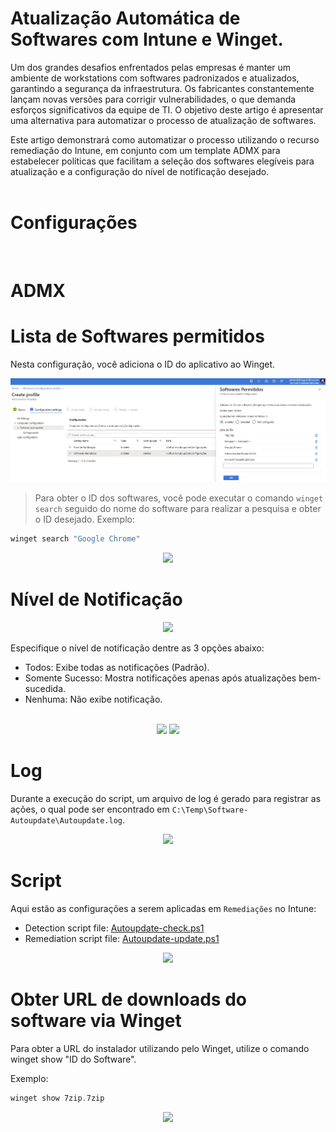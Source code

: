 # Atualização Automática de Softwares com Intune e Winget.

Um dos grandes desafios enfrentados pelas empresas é manter um ambiente de workstations com softwares padronizados e atualizados, garantindo a segurança da infraestrutura. Os fabricantes constantemente lançam novas versões para corrigir vulnerabilidades, o que demanda esforços significativos da equipe de TI. O objetivo deste artigo é apresentar uma alternativa para automatizar o processo de atualização de softwares.

Este artigo demonstrará como automatizar o processo utilizando o recurso remediação do Intune, em conjunto com um template ADMX para estabelecer políticas que facilitam a seleção dos softwares elegíveis para atualização e a configuração do nível de notificação desejado.
<br>
<br>

# Configurações
<br>

# ADMX
# Lista de Softwares permitidos

Nesta configuração, você adiciona o ID do aplicativo ao Winget.
<p align="center">
    <img src="img/admx-lista-software.png">
</p>


>Para obter o ID dos softwares, você pode executar o comando `winget search` seguido do nome do software para realizar a pesquisa e obter o ID desejado.
Exemplo:
``` powershell
winget search "Google Chrome"
``````

<p align="center">
    <img src="img/exemplo-get-id-winget.png" height="250">
</p>

# Nível de Notificação

<p align="center">
    <img src="img/admx-nivel-notificacao.png">
</p>

Especifique o nível de notificação dentre as 3 opções abaixo:

* Todos: Exibe todas as notificações (Padrão).
* Somente Sucesso: Mostra notificações apenas após atualizações bem-sucedida.
* Nenhuma: Não exibe notificação.

<p align="center"><br>
    <img src="img/notificacao-sucesso.png">    
    <img src="img/notificacao-error.png">
</p>


# Log
Durante a execução do script, um arquivo de log é gerado para registrar as ações, o qual pode ser encontrado em `C:\Temp\Software-Autoupdate\Autoupdate.log`.

<p align="center">
    <img src="img/log.png">
</p>

# Script
Aqui estão as configurações a serem aplicadas em `Remediações` no Intune:

* Detection script file: [Autoupdate-check.ps1](https://github.com/thiagorufino1/thiagorufino1/blob/d8aef69b1815a45f97ce17a389942ad401d2d233/Intune/Software%20Autoupdate/Autoupdate-check.ps1)<br>
* Remediation script file: [Autoupdate-update.ps1](https://github.com/thiagorufino1/thiagorufino1/blob/d8aef69b1815a45f97ce17a389942ad401d2d233/Intune/Software%20Autoupdate/Autoupdate-update.ps1)


<p align="center">
    <img src="img/config-intune-remediation.png">
</p>

# Obter URL de downloads do software via Winget

Para obter a URL do instalador utilizando pelo Winget, utilize o comando winget show "ID do Software".

Exemplo:
``` powershell
winget show 7zip.7zip
````

<p align="center">
    <img src="img/winget-show.png" height="600">
</p>